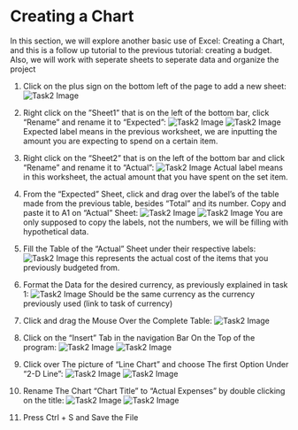 # Creating a Chart

In this section, we will explore another basic use of Excel: Creating a Chart, and this is a follow up tutorial to the previous tutorial: creating a budget. Also, we will work with seperate sheets to seperate data and organize the project

1. Click on the plus sign on the bottom left of the page to add a new sheet:
![Task2 Image](Assets/Task2/Task2_1.png)

2. Right click on the ”Sheet1” that is on the left of the bottom bar, click “Rename” and rename it to “Expected”:
![Task2 Image](Assets/Task2/Task2_2A.png)
![Task2 Image](Assets/Task2/Task2_2B.png)
 Expected label means in the previous worksheet, we are inputting the amount you are expecting to spend on a certain item.

3. Right click on the “Sheet2” that is on the left of the bottom bar and click “Rename” and rename it to “Actual”:
![Task2 Image](Assets/Task2/Task2_3.png)
Actual label means in this worksheet, the actual amount that you have spent on the set item.

4. From the “Expected” Sheet, click and drag over the label’s of the table made from the previous table, besides “Total” and its number. Copy and paste it to A1 on “Actual” Sheet:
![Task2 Image](Assets/Task2/Task2_4.png)
![Task2 Image](Assets/Task2/Task2_4B.png)
 You are only supposed to copy the labels, not the numbers, we will be filling with hypothetical data.

5. Fill the Table of the “Actual” Sheet  under their respective labels:
![Task2 Image](Assets/Task2/Task2_5.png)
this represents the actual cost of the items that you previously budgeted from.


6. Format the Data for the desired currency, as previously explained in task 1:
![Task2 Image](Assets/Task2/Task2_6.png)
Should be the same currency as the currency previously used (link to task of currency)

7. Click and drag the Mouse Over the Complete Table:
![Task2 Image](Assets/Task2/Task2_7.png)

8. Click on the “Insert” Tab in the navigation Bar On the Top of the program:
![Task2 Image](Assets/Task2/Task2_8.png)
![Task2 Image](Assets/Task2/Task2_8B.png)

9. Click over The picture of “Line Chart” and choose The first Option Under “2-D Line”:
![Task2 Image](Assets/Task2/Task2_9A.png)
![Task2 Image](Assets/Task2/Task2_9B.png)

10. Rename The Chart “Chart Title” to “Actual Expenses” by double clicking on the title:
![Task2 Image](Assets/Task2/Task2_10.png)
![Task2 Image](Assets/Task2/Task2_10B.png)

11. Press Ctrl + S and Save the File